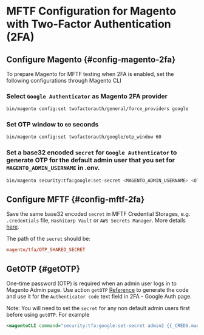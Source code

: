 # MFTF Configuration for Magento with Two-Factor Authentication (2FA)

## Configure Magento {#config-magento-2fa}

To prepare Magento for MFTF testing when 2FA is enabled, set the following configurations through Magento CLI

### Select `Google Authenticator` as Magento 2FA provider

```bash
bin/magento config:set twofactorauth/general/force_providers google
```

### Set OTP window to `60` seconds

```bash
bin/magento config:set twofactorauth/google/otp_window 60
```

### Set a base32 encoded `secret` for `Google Authenticator` to generate OTP for the default admin user that you set for `MAGENTO_ADMIN_USERNAME` in .env.

```bash
bin/magento security:tfa:google:set-secret <MAGENTO_ADMIN_USERNAME> <OTP_SHARED_SECRET>  
```

## Configure MFTF {#config-mftf-2fa}

Save the same base32 encoded `secret` in MFTF Credential Storages, e.g. `.credentials` file, `HashiCorp Vault` or `AWS Secrets Manager`. 
More details [here](../credentials.md).

The path of the `secret` should be:

```conf
magento/tfa/OTP_SHARED_SECRET
```

## GetOTP {#getOTP}

One-time password (OTP) is required when an admin user logs in to Magento Admin page. 
Use action `getOTP` [Reference](../test/actions.md#getotp) to generate the code and use it for the `Authenticator code` text field in 2FA - Google Auth page.

Note:
You will need to set the `secret` for any non default admin users first before using `getOTP`. For example

```xml
<magentoCLI command="security:tfa:google:set-secret admin2 {{_CREDS.magento/tfa/OTP_SHARED_SECRET}}" stepKey="setSecret"/>
```
